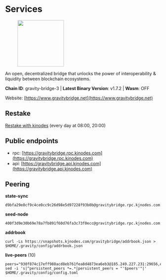 # Services

<figure><img src="https://raw.githubusercontent.com/kj89/testnet_manuals/main/pingpub/logos/gravitybridge.png" width="150" alt=""><figcaption></figcaption></figure>

An open, decentralized bridge that unlocks the power of  interoperability & liquidity between blockchain ecosystems.

**Chain ID**: gravity-bridge-3 | **Latest Binary Version**: v1.7.2 | **Wasm**: OFF

Website: [https://www.gravitybridge.net](https://www.gravitybridge.net)

## Restake

[Restake with kjnodes](https://restake.app/gravitybridge/gravityvaloper1nw3uavthnjwsgrrjzav2wdg9m0pw7k4fc7hvlz) (every day at 08:00, 20:00)
## Public endpoints

* rpc: [https://gravitybridge.rpc.kjnodes.com](https://gravitybridge.rpc.kjnodes.com)
* api: [https://gravitybridge.api.kjnodes.com](https://gravitybridge.api.kjnodes.com)

## Peering

**state-sync**

```
d9bfa29e0cf9c4ce0cc9c26d98e5d97228f93b0b@gravitybridge.rpc.kjnodes.com:26656
```

**seed-node**

```
400f3d9e30b69e78a7fb891f60d76fa3c73f0ecc@gravitybridge.rpc.kjnodes.com:26659
```

**addrbook**
```
curl -Ls https://snapshots.kjnodes.com/gravitybridge/addrbook.json > $HOME/.gravity/config/addrbook.json
```

**live-peers** (10)
```
peers="930f874c17eff988acd8eb761fea8d4873ea6eb3@185.249.227.231:29656,ef05d5aca4398f4b217b9bbf08729a1338c67eeb@142.132.193.186:36656,5568cb9d7585c9b9d8b1685510c3ce6d2a465e8c@15.235.44.50:26656,da401c011881747aa47b7348349edfc855794ba2@74.208.108.68:26656,e5a11a1a8a36f0910755d0fc3546e8e3198283da@18.156.199.4:26656,d9bfa29e0cf9c4ce0cc9c26d98e5d97228f93b0b@144.76.163.233:26656,b2608e51a520866a91637ca3b354903bc5b46bfa@137.184.214.71:26656,32ec6bad2b67212d2cde5e01554cd2d22940ce03@142.132.154.176:26656,c9bfc18ab832296903fb7f3370add5f4c28e1434@34.88.123.18:26656,f09419b93a9070a74ba7e9eb3803e49673a2fcd0@85.190.254.58:26656"
sed -i 's|^persistent_peers *=.*|persistent_peers = "'$peers'"|' $HOME/.gravity/config/config.toml
```
